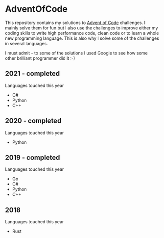# AdventOfCode

This repository contains my solutions to [Advent of Code](https://adventofcode.com/) challenges. I mainly solve them for fun but I also use the challenges to improve either my coding skills to write high performance code, clean code or to learn a whole new programming language. This is also why I solve some of the challenges in several languages.

I must admit - to some of the solutions I used Google to see how some other brilliant programmer did it :-)

## 2021 - completed

Languages touched this year
- C#
- Python
- C++

## 2020 - completed

Languages touched this year
- Python

## 2019 - completed

Languages touched this year
- Go
- C#
- Python
- C++

## 2018

Languages touched this year
- Rust
